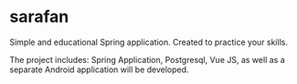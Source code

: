 # sarafan
Simple and educational Spring application.
Created to practice your skills.

The project includes: Spring Application, Postgresql, Vue JS, as well as a separate Android application will be developed.
